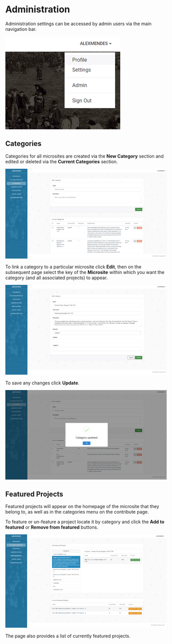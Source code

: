# Administration

Administration settings can be accessed by admin users via the main navigation bar.

![Admin menu](./assets/admin-menu.png?raw=true)

## Categories

Categories for all microsites are created via the **New Category** section and edited or deleted via the **Current Categories** section.

![Admin - Categories](./assets/admin-categories.png?raw=true)

To link a category to a particular microsite click **Edit**, then on the subsequent page select the key of the **Microsite** within which you want the category (and all associated projects) to appear.

![Admin - Edit Categories](./assets/admin-edit-categories.png?raw=true)

To save any changes click **Update**.

![Admin - Edit Categories Success](./assets/admin-edit-categories-success.png?raw=true)

## Featured Projects

Featured projects will appear on the homepage of the microsite that they belong to, as well as in the categories menu on the contribute page.

To feature or un-feature a project locate it by category and click the **Add to featured** or **Remove from featured** buttons.

![Admin - Featured Projects](./assets/admin-featured.png?raw=true)

The page also provides a list of currently featured projects.
